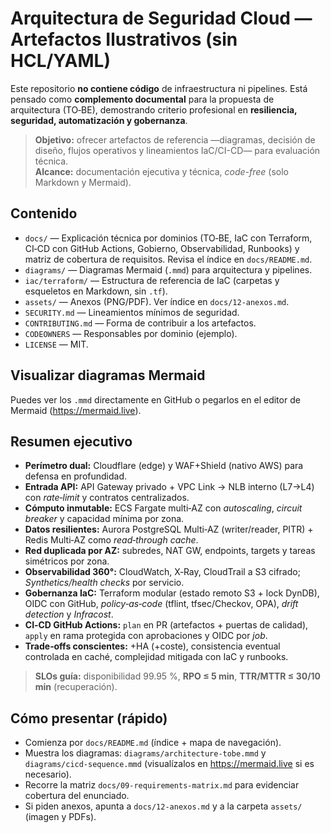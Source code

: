 # Arquitectura de Seguridad Cloud — Artefactos Ilustrativos (sin HCL/YAML)

Este repositorio **no contiene código** de infraestructura ni pipelines. Está pensado como **complemento documental** para la propuesta de arquitectura (TO‑BE), demostrando criterio profesional en **resiliencia, seguridad, automatización y gobernanza**.

> **Objetivo:** ofrecer artefactos de referencia —diagramas, decisión de diseño, flujos operativos y lineamientos IaC/CI-CD— para evaluación técnica.  
> **Alcance:** documentación ejecutiva y técnica, *code-free* (solo Markdown y Mermaid).

## Contenido
- `docs/` — Explicación técnica por dominios (TO‑BE, IaC con Terraform, CI‑CD con GitHub Actions, Gobierno, Observabilidad, Runbooks) y matriz de cobertura de requisitos. Revisa el índice en `docs/README.md`.
- `diagrams/` — Diagramas Mermaid (`.mmd`) para arquitectura y pipelines.
- `iac/terraform/` — Estructura de referencia de IaC (carpetas y esqueletos en Markdown, sin `.tf`).
- `assets/` — Anexos (PNG/PDF). Ver índice en `docs/12-anexos.md`.
- `SECURITY.md` — Lineamientos mínimos de seguridad.
- `CONTRIBUTING.md` — Forma de contribuir a los artefactos.
- `CODEOWNERS` — Responsables por dominio (ejemplo).
- `LICENSE` — MIT.

## Visualizar diagramas Mermaid
Puedes ver los `.mmd` directamente en GitHub o pegarlos en el editor de Mermaid (https://mermaid.live).

## Resumen ejecutivo
- **Perímetro dual:** Cloudflare (edge) y WAF+Shield (nativo AWS) para defensa en profundidad.
- **Entrada API:** API Gateway privado + VPC Link → NLB interno (L7→L4) con *rate‑limit* y contratos centralizados.
- **Cómputo inmutable:** ECS Fargate multi‑AZ con *autoscaling*, *circuit breaker* y capacidad mínima por zona.
- **Datos resilientes:** Aurora PostgreSQL Multi‑AZ (writer/reader, PITR) + Redis Multi‑AZ como *read‑through cache*.
- **Red duplicada por AZ:** subredes, NAT GW, endpoints, targets y tareas simétricos por zona.
- **Observabilidad 360°:** CloudWatch, X‑Ray, CloudTrail a S3 cifrado; *Synthetics/health checks* por servicio.
- **Gobernanza IaC:** Terraform modular (estado remoto S3 + lock DynDB), OIDC con GitHub, *policy‑as‑code* (tflint, tfsec/Checkov, OPA), *drift detection* y *Infracost*.
- **CI‑CD GitHub Actions:** `plan` en PR (artefactos + puertas de calidad), `apply` en rama protegida con aprobaciones y OIDC por *job*.
- **Trade‑offs conscientes:** +HA (+coste), consistencia eventual controlada en caché, complejidad mitigada con IaC y runbooks.

> **SLOs guía:** disponibilidad 99.95 %, **RPO ≤ 5 min**, **TTR/MTTR ≤ 30/10 min** (recuperación).

## Cómo presentar (rápido)
- Comienza por `docs/README.md` (índice + mapa de navegación).
- Muestra los diagramas: `diagrams/architecture-tobe.mmd` y `diagrams/cicd-sequence.mmd` (visualízalos en https://mermaid.live si es necesario).
- Recorre la matriz `docs/09-requirements-matrix.md` para evidenciar cobertura del enunciado.
- Si piden anexos, apunta a `docs/12-anexos.md` y a la carpeta `assets/` (imagen y PDFs).
